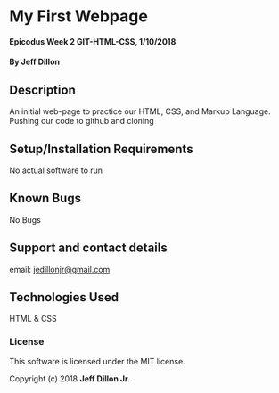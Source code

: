 # My First Webpage

#### Epicodus Week 2 GIT-HTML-CSS, 1/10/2018

#### By Jeff Dillon

## Description

An initial web-page to practice our HTML, CSS, and Markup Language. Pushing our code to github and cloning

## Setup/Installation Requirements

No actual software to run


## Known Bugs

No Bugs

## Support and contact details

email: jedillonjr@gmail.com

## Technologies Used

HTML & CSS

### License

This software is licensed under the MIT license.

Copyright (c) 2018 **Jeff Dillon Jr.**
